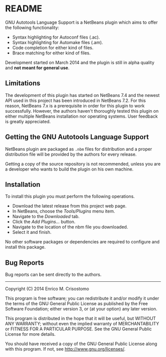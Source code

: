 README
======

GNU Autotools Language Support is a NetBeans plugin which aims to offer the
following functionality:

  * Syntax highlighting for Autoconf files (.ac).
  * Syntax highlighting for Automake files (.am).
  * Code completion for either kind of files.
  * Brace matching for either kind of files.

Development started on March 2014 and the plugin is still in alpha quality and
**not meant for general use**.

Limitations
-----------

The development of this plugin has started on NetBeans 7.4 and the newest API
used in this project has been introduced in NetBeans 7.2.  For this reason,
NetBeans 7.x is a prerequisite in order for this plugin to work successfully.
However, the authors haven't thoroughly tested this plugin on either multiple
NetBeans installation nor operating systems.  User feedback is greatly
appreciated.

Getting the GNU Autotools Language Support
------------------------------------------

NetBeans plugin are packaged as `.nbm` files for distribution and a proper
distribution file will be provided by the authors for every release.

  Getting a copy of the source repository is not recommended, unless you are a
developer who wants to build the plugin on his own machine.

Installation
------------

To install this plugin you must perform the following operations.

  * Download the latest release from this project web page.
  * In NetBeans, choose the *Tools/Plugins* menu item.
  * Navigate to the *Downloaded* tab.
  * Click the *Add Plugins...* button.
  * Navigate to the location of the nbm file you downloaded.
  * Select it and finish.

No other software packages or dependencies are required to configure and
install this package.

Bug Reports
-----------

Bug reports can be sent directly to the authors.

-----

Copyright (C) 2014 Enrico M. Crisostomo

This program is free software; you can redistribute it and/or modify
it under the terms of the GNU General Public License as published by
the Free Software Foundation; either version 3, or (at your option)
any later version.

This program is distributed in the hope that it will be useful,
but WITHOUT ANY WARRANTY; without even the implied warranty of
MERCHANTABILITY or FITNESS FOR A PARTICULAR PURPOSE.  See the
GNU General Public License for more details.

You should have received a copy of the GNU General Public License
along with this program.  If not, see <http://www.gnu.org/licenses/>.
